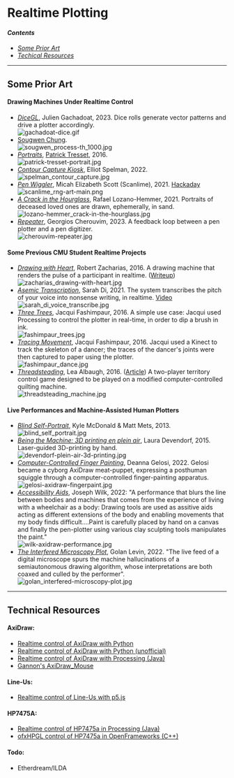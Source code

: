 # Realtime Plotting

#### *Contents*

* [*Some Prior Art*](#some-prior-art)
* [*Techical Resources*](#technical-resources)

---

## Some Prior Art

#### Drawing Machines Under Realtime Control

* [*DiceGL*](https://twitter.com/v3ga/status/1734285242809065546), Julien Gachadoat, 2023. Dice rolls generate vector patterns and drive a plotter accordingly.<br />![gachadoat-dice.gif](img/gachadoat-dice.gif)
* [Sougwen Chung](https://www.youtube.com/watch?v=hpEE_s0pN64).<br />![sougwen_process-th_1000.jpg](img/sougwen_process-th_1000.jpg)
* [*Portraits*](https://www.youtube.com/watch?v=A4dQIuD6xbA), [Patrick Tresset](https://patricktresset.com/new/), 2016.<br />![patrick-tresset-portrait.jpg](img/patrick-tresset-portrait.jpg)
* [*Contour Capture Kiosk*](https://twitter.com/golan/status/1554593715875987456), Elliot Spelman, 2022.<br />![spelman_contour_capture.jpg](img/spelman_contour_capture.jpg)
* [*Pen Wiggler*](https://scanlime.org/2021/05/scanlime055-pen-wiggler/), Micah Elizabeth Scott (Scanlime), 2021. [Hackaday](https://hackaday.com/2021/05/14/random-robot-makes-random-art/#more-476118)<br />![scanlime_rng-art-main.png](img/scanlime_rng-art-main.png)
* [*A Crack in the Hourglass*](https://www.youtube.com/watch?v=BsVsULhoSbM), Rafael Lozano-Hemmer, 2021. Portraits of deceased loved ones are drawn, ephemerally, in sand.<br />![lozano-hemmer_crack-in-the-hourglass.jpg](img/lozano-hemmer_crack-in-the-hourglass.jpg)
* [*Repeater*](https://twitter.com/creativeapps/status/1736747265023242264), Georgios Cherouvim, 2023. A feedback loop between a pen plotter and a pen digitizer.<br />![cherouvim-repeater.jpg](img/cherouvim-repeater.jpg)


#### Some Previous CMU Student Realtime Projects

* [*Drawing with Heart*](https://www.youtube.com/watch?v=Gso9xMhnO-M), Robert Zacharias, 2016. A drawing machine that renders the pulse of a participant in realtime. ([Writeup](https://ems.andrew.cmu.edu/2016/zach/02/17/drawing-with-heart/))<br />![zacharias_drawing-with-heart.jpg](img/zacharias_drawing-with-heart.jpg)
* [*Asemic Transcription*](https://courses.ideate.cmu.edu/60-428/f2021/author/grape/), Sarah Di, 2021. The system transcribes the pitch of your voice into nonsense writing, in realtime. [Video](https://www.youtube.com/watch?v=_alznpKj0AE)<br />![sarah_di_voice_transcribe.jpg](img/sarah_di_voice_transcribe.jpg)
* [*Three Trees*](https://www.youtube.com/watch?v=fv8tembgAcA), Jacqui Fashimpaur, 2016. A simple use case: Jacqui used Processing to control the plotter in real-time, in order to dip a brush in ink.<br />![fashimpaur_trees.jpg](img/fashimpaur_trees.jpg)
* [*Tracing Movement*](https://www.youtube.com/watch?v=zw7HS-e2mCk), Jacqui Fashimpaur, 2016. Jacqui used a Kinect to track the skeleton of a dancer; the traces of the dancer's joints were then captured to paper using the plotter.<br />![fashimpaur_dance.jpg](img/fashimpaur_dance.jpg)
* [*Threadsteading*](http://lea.zone/threadsteading.html), Lea Albaugh, 2016. ([Article](https://dl.acm.org/doi/10.1145/2851581.2889466)) A two-player territory control game designed to be played on a modified computer-controlled quilting machine.<br />![threadsteading_machine.jpg](img/threadsteading_machine.jpg)

#### Live Performances and Machine-Assisted Human Plotters

* [*Blind Self-Portrait*](https://vimeo.com/78431948), Kyle McDonald & Matt Mets, 2013.<br />![blind_self_portrait.jpg](img/blind_self_portrait.jpg)
* [*Being the Machine: 3D printing en plein air*](http://beingthemachine.com/?p=114), Laura Devendorf, 2015. Laser-guided 3D-printing by hand.<br />![devendorf-plein-air-3d-printing.jpg](img/devendorf-plein-air-3d-printing.jpg)
* [*Computer-Controlled Finger Painting*](https://twitter.com/golan/status/1552509950424821760), Deanna Gelosi, 2022. Gelosi became a cyborg AxiDraw meat-puppet, expressing a posthuman squiggle through a computer-controlled finger-painting apparatus.<br />![gelosi-axidraw-fingerpaint.jpg](img/gelosi-axidraw-fingerpaint.jpg)
* [*Accessibility Aids*](https://art.josephwilk.net/projects/accessibility_aids.html), Joseph Wilk, 2022: "A performance that blurs the line between bodies and machines that comes from the experience of living with a wheelchair as a body: Drawing tools are used as assitive aids acting as different extensions of the body and enabling movements that my body finds difficult....Paint is carefully placed by hand on a canvas and finally the pen-plotter using various clay sculpting tools manipulates the paint."<br />![wilk-axidraw-performance.jpg](img/wilk-axidraw-performance.jpg)
* [*The Interfered Microscopy Plot*](https://www.youtube.com/watch?v=CBZDvtHyRfo&t=1382s), Golan Levin, 2022. "The live feed of a digital microscope spurs the machine hallucinations of a semiautonomous drawing algorithm, whose interpretations are both coaxed and culled by the performer".<br />![golan_interfered-microscopy-plot.jpg](img/golan_interfered-microscopy-plot.jpg)

---

## Technical Resources

#### AxiDraw: 

* [Realtime control of AxiDraw with Python](https://axidraw.com/doc/py_api/#quick-start-interactive-xy)
* [Realtime control of AxiDraw with Python (unofficial)](https://github.com/fogleman/axi)
* [Realtime control of AxiDraw with Processing (Java)](https://github.com/golanlevin/DrawingWithMachines/blob/main/machines/axidraw/realtime_processing/simple_mouse_axidraw_2021/simple_mouse_axidraw_2021.pde)
* [Gannon's AxiDraw_Mouse](https://github.com/madelinegannon/axidraw/tree/master/AxiDraw_Mouse)

#### Line-Us: 

* [Realtime control of Line-Us with p5.js](https://github.com/golanlevin/DrawingWithMachines/tree/main/machines/line-us/p5js/lineus_p5js_realtime)

#### HP7475A: 

* [Realtime control of HP7475a in Processing (Java)](https://github.com/golanlevin/DrawingWithMachines/blob/main/machines/hp7475a/processing/realtime_7475a/realtime_7475a.pde)
* [ofxHPGL control of HP7475a in OpenFrameworks (C++)](https://github.com/NickHardeman/ofxHPGL)

#### Todo: 

* Etherdream/ILDA